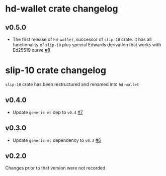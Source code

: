# hd-wallet crate changelog

## v0.5.0
* The first release of `hd-wallet`, successor of `slip-10` crate. It has all functionality of
  `slip-10` plus special Edwards derivation that works with Ed25519 curve [#8]

[#8]: https://github.com/LFDT-Lockness/hd-wallet/pull/8

# slip-10 crate changelog

`slip-10` crate has been restructured and renamed into `hd-wallet`

## v0.4.0
* Update `generic-ec` dep to `v0.4` [#7]

[#7]: https://github.com/dfns/slip-10/pull/7

## v0.3.0
* Update `generic-ec` dependency to `v0.3` [#6]

[#6]: https://github.com/dfns/slip-10/pull/6

## v0.2.0

Changes prior to that version were not recorded
